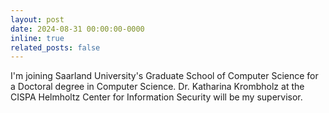```yaml
---
layout: post
date: 2024-08-31 00:00:00-0000
inline: true
related_posts: false
---
```


I'm joining Saarland University's Graduate School of Computer Science for a Doctoral degree in Computer Science.
Dr. Katharina Krombholz at the CISPA Helmholtz Center for Information Security will be my supervisor. 